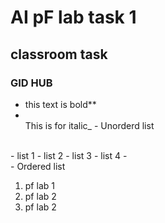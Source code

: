 # AI pF lab task 1
## classroom task
### GID HUB
* this text is bold**
* <br/>
  This is for italic_
  - Unorderd list
<br/>
- list 1
- list 2
- list 3
- list 4
  -<br/>
- Ordered list
  
1. pf lab 1
2. pf lab 2
3. pf lab 2





